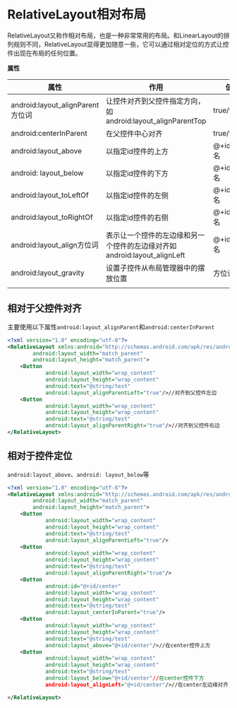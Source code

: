 # RelativeLayout相对布局

RelativeLayout又称作相对布局，也是一种非常常用的布局。和LinearLayout的排列规则不同，RelativeLayout显得更加随意一些，它可以通过相对定位的方式让控件出现在布局的任何位置。

**属性**

| 属性                             | 作用                                                         | 值         |
| -------------------------------- | ------------------------------------------------------------ | ---------- |
| android:layout_alignParent方位词 | 让控件对齐到父控件指定方向，如android:layout_alignParentTop  | true/false |
| android:centerInParent           | 在父控件中心对齐                                             | true/false |
| android:layout_above             | 以指定id控件的上方                                           | @+id/id名  |
| android: layout_below            | 以指定id控件的下方                                           | @+id/id名  |
| android:layout_toLeftOf          | 以指定id控件的左侧                                           | @+id/id名  |
| android:layout_toRightOf         | 以指定id控件的右侧                                           | @+id/id名  |
| android:layout_align方位词       | 表示让一个控件的左边缘和另一个控件的左边缘对齐如android:layout_alignLeft | @+id/id名  |
| android:layout_gravity           | 设置子控件从布局管理器中的摆放位置                           | 方位词     |
|                                  |                                                              |            |

## 相对于父控件对齐

主要使用以下属性`android:layout_alignParent`和`android:centerInParent`

```xml
<?xml version="1.0" encoding="utf-8"?>
<RelativeLayout xmlns:android="http://schemas.android.com/apk/res/android"
        android:layout_width="match_parent"
        android:layout_height="match_parent">
    <Button
            android:layout_width="wrap_content"
            android:layout_height="wrap_content"
            android:text="@string/test"
            android:layout_alignParentLeft="true"/>//对齐到父控件左边
    <Button
            android:layout_width="wrap_content"
            android:layout_height="wrap_content"
            android:text="@string/test"
            android:layout_alignParentRight="true"/>//对齐到父控件右边
</RelativeLayout>
```

## 相对于控件定位

`android:layout_above`、`android: layout_below`等

```xml
<?xml version="1.0" encoding="utf-8"?>
<RelativeLayout xmlns:android="http://schemas.android.com/apk/res/android"
        android:layout_width="match_parent"
        android:layout_height="match_parent">
    <Button
            android:layout_width="wrap_content"
            android:layout_height="wrap_content"
            android:text="@string/test"
            android:layout_alignParentLeft="true"/>
    <Button
            android:layout_width="wrap_content"
            android:layout_height="wrap_content"
            android:text="@string/test"
            android:layout_alignParentRight="true"/>
    <Button
            android:id="@+id/center"
            android:layout_width="wrap_content"
            android:layout_height="wrap_content"
            android:text="@string/test"
            android:layout_centerInParent="true"/>
    <Button
            android:layout_width="wrap_content"
            android:layout_height="wrap_content"
            android:text="@string/test"
            android:layout_above="@+id/center"/>//在center控件上方
    <Button
            android:layout_width="wrap_content"
            android:layout_height="wrap_content"
            android:text="@string/test"
            android:layout_below="@+id/center"//在center控件下方
            android:layout_alignLeft="@+id/center"/>//在center左边缘对齐

</RelativeLayout>
```